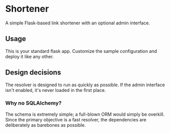 # Shortener

A simple Flask-based link shortener with an optional admin interface.

## Usage

This is your standard flask app. Customize the sample configuration and deploy
it like any other.

## Design decisions

The resolver is designed to run as quickly as possible. If the admin interface
isn't enabled, it's never loaded in the first place.

### Why no SQLAlchemy?

The schema is extremely simple; a full-blown ORM would simply be overkill.
Since the primary objective is a fast resolver, the dependencies are
deliberately as barebones as possible.
